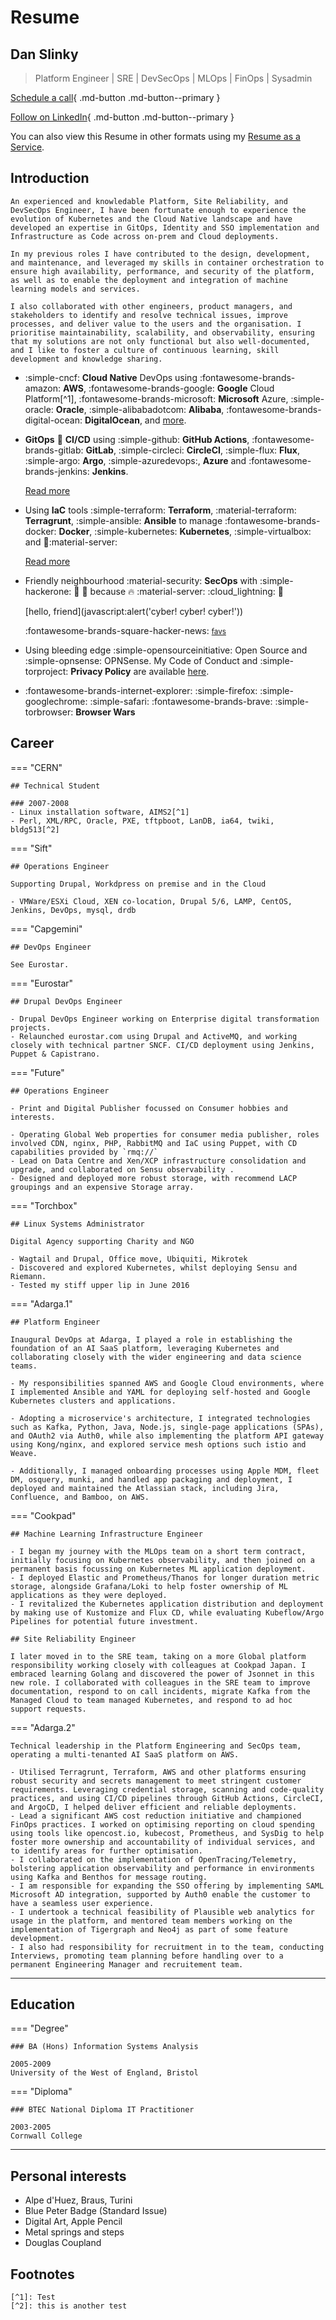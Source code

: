# Resume

## Dan Slinky
> Platform Engineer | SRE | DevSecOps | MLOps | FinOps | Sysadmin

<div class="grid" markdown>

[Schedule a call](https://cal.com/danslinky){ .md-button .md-button--primary }

[Follow on LinkedIn](https://linkedin.com/in/danslinky){ .md-button .md-button--primary }

</div>

You can also view this Resume in other formats using my [Resume as a Service](/resumes).

## Introduction

    An experienced and knowledable Platform, Site Reliability, and DevSecOps Engineer, I have been fortunate enough to experience the evolution of Kubernetes and the Cloud Native landscape and have developed an expertise in GitOps, Identity and SSO implementation and Infrastructure as Code across on-prem and Cloud deployments.

    In my previous roles I have contributed to the design, development, and maintenance, and leveraged my skills in container orchestration to ensure high availability, performance, and security of the platform, as well as to enable the deployment and integration of machine learning models and services. 

    I also collaborated with other engineers, product managers, and stakeholders to identify and resolve technical issues, improve processes, and deliver value to the users and the organisation. I prioritise maintainability, scalability, and observability, ensuring that my solutions are not only functional but also well-documented, and I like to foster a culture of continuous learning, skill development and knowledge sharing.

<div class="grid cards" markdown>

- :simple-cncf: __Cloud Native__ DevOps using
    :fontawesome-brands-amazon: __AWS__,
    :fontawesome-brands-google: __Google__ Cloud Platform[^1],
    :fontawesome-brands-microsoft: __Microsoft__ Azure,
    :simple-oracle: __Oracle__,
    :simple-alibabadotcom: __Alibaba__,
    :fontawesome-brands-digital-ocean: __DigitalOcean__,
    and [more]().

- __GitOps__ :robot: __CI/CD__ using
    :simple-github: __GitHub Actions__,
    :fontawesome-brands-gitlab: __GitLab__,
    :simple-circleci: __CircleCI__,
    :simple-flux: __Flux__,
    :simple-argo: __Argo__,
    :simple-azuredevops:, __Azure__
    and :fontawesome-brands-jenkins: __Jenkins__.

    [Read more]()

- Using __IaC__ tools
    :simple-terraform: __Terraform__,
    :material-terraform: __Terragrunt__,
    :simple-ansible: __Ansible__ to manage
    :fontawesome-brands-docker: __Docker__,
    :simple-kubernetes: __Kubernetes__,
    :simple-virtualbox: and :pizza::material-server:

    [Read more]()

- Friendly neighbourhood :material-security: __SecOps__ with
    :simple-hackerone:
    :safety_vest:
    :fire_extinguisher:
    because
    :fire:
    :material-server:
    :cloud_lightning:
    :space_invader:

    [hello, friend](javascript:alert\('cyber! cyber! cyber!'\))

    :fontawesome-brands-square-hacker-news: <small>[favs](https://news.ycombinator.com/favorites?id=danslinky)</small>

- Using bleeding edge
    :simple-opensourceinitiative: Open Source and 
    :simple-opnsense: OPNSense.
    My Code of Conduct and :simple-torproject: __Privacy Policy__ are available [here]().

- :fontawesome-brands-internet-explorer: :simple-firefox: :simple-googlechrome: :simple-safari: :fontawesome-brands-brave: :simple-torbrowser: __Browser Wars__

</div>

## Career

=== "CERN"

    ## Technical Student 

    ### 2007-2008
    - Linux installation software, AIMS2[^1]
    - Perl, XML/RPC, Oracle, PXE, tftpboot, LanDB, ia64, twiki, bldg513[^2]

=== "Sift"

    ## Operations Engineer

    Supporting Drupal, Workdpress on premise and in the Cloud

    - VMWare/ESXi Cloud, XEN co-location, Drupal 5/6, LAMP, CentOS, Jenkins, DevOps, mysql, drdb

=== "Capgemini"

    ## DevOps Engineer

    See Eurostar.

=== "Eurostar"

    ## Drupal DevOps Engineer

    - Drupal DevOps Engineer working on Enterprise digital transformation projects.
    - Relaunched eurostar.com using Drupal and ActiveMQ, and working closely with technical partner SNCF. CI/CD deployment using Jenkins, Puppet & Capistrano.

=== "Future"

    ## Operations Engineer

    - Print and Digital Publisher focussed on Consumer hobbies and interests.

    - Operating Global Web properties for consumer media publisher, roles involved CDN, nginx, PHP, RabbitMQ and IaC using Puppet, with CD capabilities provided by `rmq://`
    - Lead on Data Centre and Xen/XCP infrastructure consolidation and upgrade, and collaborated on Sensu observability .
    - Designed and deployed more robust storage, with recommend LACP groupings and an expensive Storage array.


=== "Torchbox"

    ## Linux Systems Administrator

    Digital Agency supporting Charity and NGO

    - Wagtail and Drupal, Office move, Ubiquiti, Mikrotek
    - Discovered and explored Kubernetes, whilst deploying Sensu and Riemann.
    - Tested my stiff upper lip in June 2016

=== "Adarga.1"

    ## Platform Engineer

    Inaugural DevOps at Adarga, I played a role in establishing the foundation of an AI SaaS platform, leveraging Kubernetes and collaborating closely with the wider engineering and data science teams.

    - My responsibilities spanned AWS and Google Cloud environments, where I implemented Ansible and YAML for deploying self-hosted and Google Kubernetes clusters and applications.

    - Adopting a microservice's architecture, I integrated technologies such as Kafka, Python, Java, Node.js, single-page applications (SPAs), and OAuth2 via Auth0, while also implementing the platform API gateway using Kong/nginx, and explored service mesh options such istio and Weave.

    - Additionally, I managed onboarding processes using Apple MDM, fleet DM, osquery, munki, and handled app packaging and deployment, I deployed and maintained the Atlassian stack, including Jira, Confluence, and Bamboo, on AWS.


=== "Cookpad"

    ## Machine Learning Infrastructure Engineer
 
    - I began my journey with the MLOps team on a short term contract, initially focusing on Kubernetes observability, and then joined on a permanent basis focussing on Kubernetes ML application deployment.
    - I deployed Elastic and Prometheus/Thanos for longer duration metric storage, alongside Grafana/Loki to help foster ownership of ML applications as they were deployed.
    - I revitalized the Kubernetes application distribution and deployment by making use of Kustomize and Flux CD, while evaluating Kubeflow/Argo Pipelines for potential future investment.

    ## Site Reliability Engineer

    I later moved in to the SRE team, taking on a more Global platform responsibility working closely with colleagues at Cookpad Japan. I embraced learning Golang and discovered the power of Jsonnet in this new role. I collaborated with colleagues in the SRE team to improve documentation, respond to on call incidents, migrate Kafka from the Managed Cloud to team managed Kubernetes, and respond to ad hoc support requests.

=== "Adarga.2"

    Technical leadership in the Platform Engineering and SecOps team, operating a multi-tenanted AI SaaS platform on AWS.

    - Utilised Terragrunt, Terraform, AWS and other platforms ensuring robust security and secrets management to meet stringent customer requirements. Leveraging credential storage, scanning and code-quality practices, and using CI/CD pipelines through GitHub Actions, CircleCI, and ArgoCD, I helped deliver efficient and reliable deployments.
    - Lead a significant AWS cost reduction initiative and championed FinOps practices. I worked on optimising reporting on cloud spending using tools like opencost.io, kubecost, Prometheus, and SysDig to help foster more ownership and accountability of individual services, and to identify areas for further optimisation.
    - I collaborated on the implementation of OpenTracing/Telemetry, bolstering application observability and performance in environments using Kafka and Benthos for message routing.
    - I am responsible for expanding the SSO offering by implementing SAML Microsoft AD integration, supported by Auth0 enable the customer to have a seamless user experience.
    - I undertook a technical feasibility of Plausible web analytics for usage in the platform, and mentored team members working on the implementation of Tigergraph and Neo4j as part of some feature development.
    - I also had responsibility for recruitment in to the team, conducting Interviews, promoting team planning before handling over to a permanent Engineering Manager and recruitement team.

<hr />

## Education

=== "Degree"

    ### BA (Hons) Information Systems Analysis

    2005-2009
    University of the West of England, Bristol

=== "Diploma"

    ### BTEC National Diploma IT Practitioner

    2003-2005
    Cornwall College

<hr />

## Personal interests

- Alpe d'Huez, Braus, Turini
- Blue Peter Badge (Standard Issue)
- Digital Art, Apple Pencil
- Metal springs and steps
- Douglas Coupland

## Footnotes

    [^1]: Test
    [^2]: this is another test
